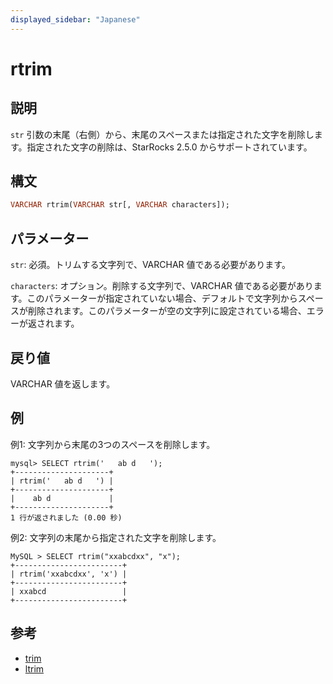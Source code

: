 ```yaml
---
displayed_sidebar: "Japanese"
---
```


# rtrim

## 説明

`str` 引数の末尾（右側）から、末尾のスペースまたは指定された文字を削除します。指定された文字の削除は、StarRocks 2.5.0 からサポートされています。

## 構文

```Haskell
VARCHAR rtrim(VARCHAR str[, VARCHAR characters]);
```

## パラメーター

`str`: 必須。トリムする文字列で、VARCHAR 値である必要があります。

`characters`: オプション。削除する文字列で、VARCHAR 値である必要があります。このパラメーターが指定されていない場合、デフォルトで文字列からスペースが削除されます。このパラメーターが空の文字列に設定されている場合、エラーが返されます。

## 戻り値

VARCHAR 値を返します。

## 例

例1: 文字列から末尾の3つのスペースを削除します。

```Plain Text
mysql> SELECT rtrim('   ab d   ');
+---------------------+
| rtrim('   ab d   ') |
+---------------------+
|    ab d             |
+---------------------+
1 行が返されました (0.00 秒)
```

例2: 文字列の末尾から指定された文字を削除します。

```Plain Text
MySQL > SELECT rtrim("xxabcdxx", "x");
+------------------------+
| rtrim('xxabcdxx', 'x') |
+------------------------+
| xxabcd                 |
+------------------------+
```

## 参考

- [trim](trim.md)
- [ltrim](ltrim.md)

